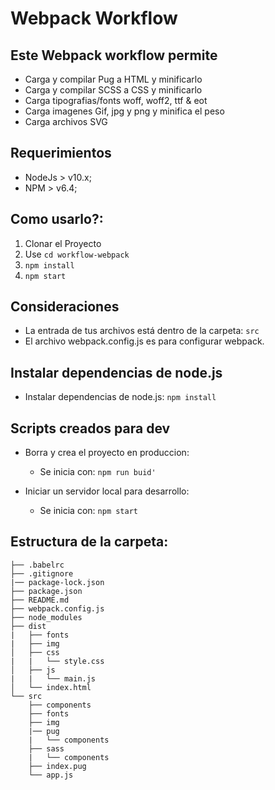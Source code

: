 # Webpack Workflow

## Este Webpack workflow permite
- Carga y compilar Pug a HTML y minificarlo
- Carga y compilar SCSS a CSS y minificarlo
- Carga tipografias/fonts woff, woff2, ttf & eot
- Carga imagenes Gif, jpg y png y minifica el peso
- Carga archivos SVG

## Requerimientos

- NodeJs > v10.x;
- NPM > v6.4;

## Como usarlo?:

1. Clonar el Proyecto
2. Use ``cd workflow-webpack``
3. ``npm install``
4. ``npm start``

## Consideraciones
- La entrada de tus archivos está dentro de la carpeta: `src`
- El archivo webpack.config.js es para configurar webpack.

## Instalar dependencias de node.js
- Instalar dependencias de node.js: `npm install`

## Scripts creados para dev
- Borra y crea el proyecto en produccion:
  - Se inicia con:  `npm run buid'`

- Iniciar un servidor local para desarrollo:
  - Se inicia con: `npm start`
 
 ## Estructura de la carpeta:

```
├── .babelrc
├── .gitignore
|── package-lock.json
├── package.json
├── README.md
├── webpack.config.js
├── node_modules
├── dist
|   ├── fonts
|   ├── img
│   ├── css
|   |   └── style.css
│   ├── js
|   |   └── main.js
│   └── index.html
└── src
    ├── components
    ├── fonts
    ├── img
    |── pug
    |   └── components
    ├── sass
    |   └── components
    ├── index.pug
    └── app.js
```
